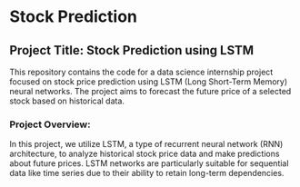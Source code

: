 # Stock Prediction 

## Project Title: Stock Prediction using LSTM

This repository contains the code for a data science internship project focused on stock price prediction using LSTM (Long Short-Term Memory) neural networks. The project aims to forecast the future price of a selected stock based on historical data.

### Project Overview:

In this project, we utilize LSTM, a type of recurrent neural network (RNN) architecture, to analyze historical stock price data and make predictions about future prices. LSTM networks are particularly suitable for sequential data like time series due to their ability to retain long-term dependencies.

